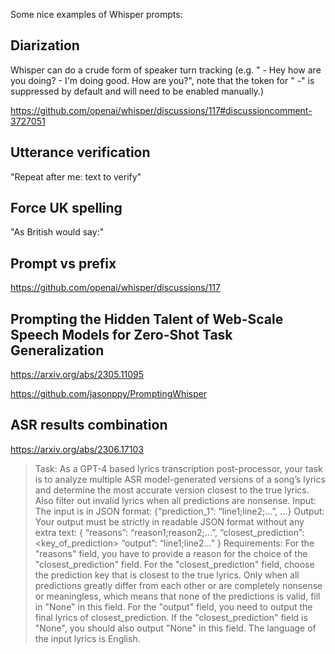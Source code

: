 Some nice examples of Whisper prompts:

## Diarization

Whisper can do a crude form of speaker turn tracking (e.g. " - Hey how are you doing? - I'm doing good. How are you?", note that the token for " -" is suppressed by default and will need to be enabled manually.)

<https://github.com/openai/whisper/discussions/117#discussioncomment-3727051>

## Utterance verification

"Repeat after me: text to verify"
  
## Force UK spelling
  
"As British would say:" 
 
## Prompt vs prefix

<https://github.com/openai/whisper/discussions/117>

## Prompting the Hidden Talent of Web-Scale Speech Models for Zero-Shot Task Generalization

<https://arxiv.org/abs/2305.11095>

<https://github.com/jasonppy/PromptingWhisper>

## ASR results combination

<https://arxiv.org/abs/2306.17103>


> Task: As a GPT-4 based lyrics transcription post-processor, your task is to analyze multiple ASR model-generated versions of a song’s lyrics and determine the most accurate version closest to the true lyrics. Also filter out invalid lyrics when all predictions are nonsense.
> Input: The input is in JSON format: 
> {“prediction_1”: “line1;line2;...”, ...}
> Output: Your output must be strictly in readable JSON format without any extra text:
> {
> “reasons”: “reason1;reason2;...”,
> “closest_prediction”: <key_of_prediction>
> “output”: “line1;line2...”
> }
> Requirements: For the "reasons" field, you have to provide a reason for the choice of the "closest_prediction" field. For the "closest_prediction" field, choose the prediction key that is closest to the true lyrics. Only when all predictions greatly differ from each other or are completely nonsense or meaningless, which means that none of the predictions is valid, fill in "None" in this field. For the "output" field, you need to output the final lyrics of closest_prediction. If the "closest_prediction" field is "None", you should also output "None" in this field. The language of the input lyrics is English.
